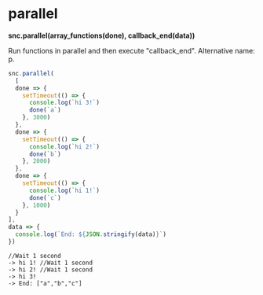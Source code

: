 # parallel

**snc.parallel\(array\_functions\(done\), callback\_end\(data\)\)**

Run functions in parallel and then execute "callback\_end". Alternative name: p.

```javascript
snc.parallel(
  [
  done => {
    setTimeout(() => {
      console.log(`hi 3!`)
      done(`a`)
    }, 3000)
  },
  done => {
    setTimeout(() => {
      console.log(`hi 2!`)
      done(`b`)
    }, 2000)
  },
  done => {
    setTimeout(() => {
      console.log(`hi 1!`)
      done(`c`)
    }, 1000)
  }
],
data => {
  console.log(`End: ${JSON.stringify(data)}`)
})
```

```text
//Wait 1 second
-> hi 1! //Wait 1 second
-> hi 2! //Wait 1 second
-> hi 3!
-> End: ["a","b","c"]
```

